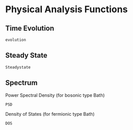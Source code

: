 # Physical Analysis Functions

## Time Evolution
```@docs
evolution
```

## Steady State
```@docs
Steadystate
```

## Spectrum
Power Spectral Density (for bosonic type Bath)
```@docs
PSD
```

Density of States (for fermionic type Bath)
```@docs
DOS
```